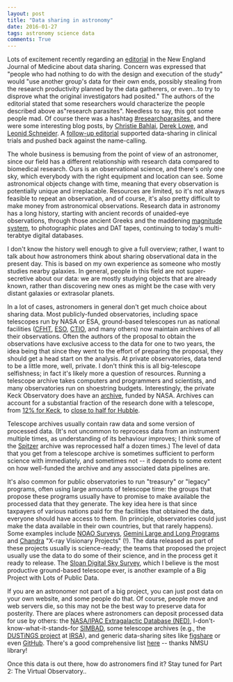 ```yaml
---
layout: post
title: "Data sharing in astronomy"
date: 2016-01-27
tags: astronomy science data
comments: True
---
```


Lots of excitement recently regarding an [editorial](http://www.nejm.org/doi/full/10.1056/NEJMe1516564) in the 
New England Journal of Medicine about data sharing. Concern was expressed that "people who had nothing to do with 
the design and execution of the study" would "use another group's data for their own ends, possibly stealing from the 
research productivity planned by the data gatherers, or even...to try to disprove what the original investigators had posited."
The authors of the editorial stated that some researchers would characterize the people described above as"research parasites".
Needless to say, this got some people mad. Of course there was
a hashtag [#researchparasites](https://twitter.com/search?q=%23researchparasites), and there were some interesting blog posts, by
[Christie Bahlai](https://practicaldatamanagement.wordpress.com/2016/01/22/a-fundamental-difference-of-opinion/),
[Derek Lowe](http://blogs.sciencemag.org/pipeline/archives/2016/01/22/attack-of-the-research-parasites),
and [Leonid Schneider](https://forbetterscience.wordpress.com/2016/01/22/research-parasitism-and-authorship-rights/).
A [follow-up editorial](http://www.nejm.org/doi/full/10.1056/NEJMe1601087) supported data-sharing in
clinical trials and pushed back against the name-calling.

The whole business is bemusing from the point of view of an astronomer, since our field has a different
relationship with research data compared to biomedical research. Ours is an observational science,
and there's only one sky, which everybody with the right equipment and location can see. Some astronomical
objects change with time, meaning that every observation is potentially unique and irreplacable.
Resources are limited, so it's not always feasible to repeat an observation, and of course, it's also pretty difficult to make
money from astronomical observations.
Research data in astronomy has a long history, starting with ancient records of unaided-eye observations,
through those ancient Greeks and the maddening [magnitude system](http://www.skyandtelescope.com/astronomy-resources/the-stellar-magnitude-system/),
to photographic plates and DAT tapes, continuing to today's multi-terabtye digital databases. 

I don't know the history well enough to give a
full overview; rather, I want to talk about how astronomers think about sharing observational data in the present day.
This is based on my own experience as someone who mostly studies nearby galaxies. In general, people in this field
are not super-secretive about our data: we are mostly studying objects that are already known, rather than
discovering new ones as might be the case with very distant galaxies or extrasolar planets.

In a lot of cases, astronomers in general don't get much choice about sharing data. Most publicly-funded observatories, including
space telescopes run by NASA or ESA, ground-based telescopes run as national facilities ([CFHT](http://www.cfht.hawaii.edu),
[ESO](http://www.eso.org), [CTIO](http://www.ctio.noao.edu), and many others) now maintain archives of all their
observations. Often the authors of the
proposal to obtain the observations have exclusive access to the data for one to two years, the idea being
that since they went to the effort of preparing the proposal, they should get a head start on the analysis.
At private observatories, data tend to be a little more, well, private. I don't think this is all big-telescope
selfishness; in fact it's likely more a question of resources. Running a telescope archive takes computers
and programmers and scientists, and many observatories run on shoestring budgets. Interestingly, the private
Keck Observatory does have an [archive](http://www2.keck.hawaii.edu/koa/public/koa.php), funded by NASA.
Archives can account for a substantial fraction of the research done with a telescope, from
[12% for Keck](http://www.keckobservatory.org/recent/entry/nasa_honors_keck_observatory_for_opening_its_archive_to_the_public),
to [close to half for Hubble](https://archive.stsci.edu/hst/bibliography/pubstat.html).

Telescope archives usually contain raw data and some version of processed data. (It's not uncommon
to reprocess data from an instrument multiple times, as understanding of its behaviour improves; 
I think some of the [Spitzer](http://spitzer.caltech.edu) archive was reprocessed half a dozen times.)
The level of data that you get from a telescope archive is sometimes sufficient to perform science
with immediately, and sometimes not -- it depends to some extent on how well-funded the archive and
any associated data pipelines are.

It's also common for public observatories to run "treasury" or "legacy" programs, often using large
amounts of telescope time: the groups that propose these programs usually have to promise to make available the
processed data that they generate. The key idea here is that since taxpayers of various nations paid
for the facilities that obtained the data, everyone should have access to them. (In principle, observatories 
could just make the data available in their own countries, but that rarely happens). Some examples
include [NOAO Surveys](http://ast.noao.edu/observing/surveys/), [Gemini Large and Long Programs](http://www.gemini.edu/node/12096)
and [Chandra](http://chandra.harvard.edu) "X-ray Visionary Projects" (!). The data released as 
part of these projects usually is science-ready; the teams that proposed the project usually use the
data to do some of their science, and in the process get it ready to release. The [Sloan Digital Sky Survey](http://www.sdss.org),
which I believe is the most productive ground-based telescope ever, is another example of a Big Project
with Lots of Public Data.

If you are an astronomer not part of a big project, you can just post data on your own website, and
some people do that. Of course, people move and web servers die, so this may not be the best way to
preserve data for posterity. There are places where astronomers can deposit processed data for use by others: 
the [NASA/IPAC Extragalactic Database (NED)](http://ned.ipac.caltech.edu), 
I-don't-know-what-it-stands-for [SIMBAD](http://simbad.u-strasbg.fr/simbad/), some telescope archives 
(e.g., the [DUSTiNGS project](http://irsa.ipac.caltech.edu/data/SPITZER/DUSTiNGS/) at 
[IRSA](http://irsa.ipac.caltech.edu/frontpage/)), and generic data-sharing sites like
[figshare](http://figshare.com) or even [GitHub](http://github.com).
There's a good comprehensive list [here](http://nmsu.libguides.com/c.php?g=206377&p=1361931) -- thanks
NMSU library!

Once this data is out there, how do astronomers find it? Stay tuned for Part 2: The Virtual Observatory..